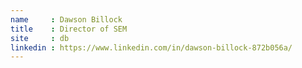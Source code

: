 ```yaml
---
name     : Dawson Billock
title    : Director of SEM
site     : db
linkedin : https://www.linkedin.com/in/dawson-billock-872b056a/
---
```

